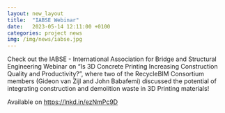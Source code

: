 ```yaml
---
layout: new_layout
title:  "IABSE Webinar"
date:   2023-05-14 12:11:00 +0100
categories: project news
img: /img/news/iabse.jpg 
---
```


Check out the IABSE - International Association for Bridge and Structural Engineering Webinar on “Is 3D Concrete Printing Increasing Construction Quality and Productivity?”, where two of the RecycleBIM Consortium members (Gideon van Zijl and John Babafemi) discussed the potential of integrating construction and demolition waste in 3D Printing materials!

Available on https://lnkd.in/ezNmPc9D


